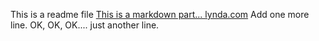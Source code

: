 This is a readme file
[This is a markdown part... lynda.com](http://www.lynda.com)
Add one more line.
OK, OK, OK.... just another line.
